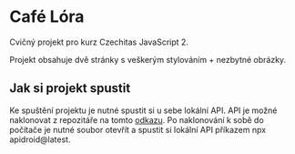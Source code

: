 # Café Lóra

Cvičný projekt pro kurz Czechitas JavaScript 2.

Projekt obsahuje dvě stránky s veškerým stylováním + nezbytné obrázky.

## Jak si projekt spustit

Ke spuštění projektu je nutné spustit si u sebe lokální API. API je možné naklonovat z repozitáře na tomto [odkazu](https://github.com/JanaSimickova/cafelora-api).
Po naklonování k sobě do počítače je nutné soubor otevřít a spustit si lokální API příkazem npx apidroid@latest. 
